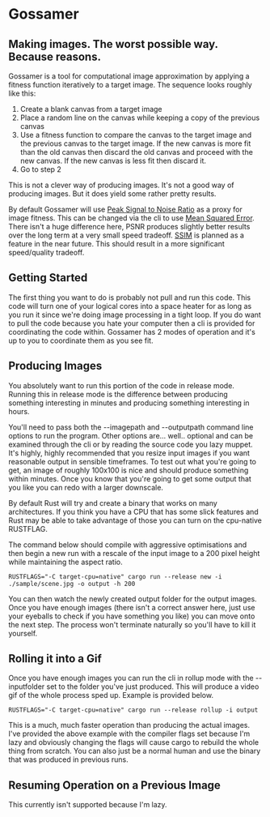 # Gossamer

## Making images. The worst possible way. Because reasons.

Gossamer is a tool for computational image approximation by applying a fitness function iteratively to a target image. The sequence looks roughly like this:

1) Create a blank canvas from a target image
2) Place a random line on the canvas while keeping a copy of the previous canvas
3) Use a fitness function to compare the canvas to the target image and the previous canvas to the target image. If the new canvas is more fit than the old canvas then discard the old canvas and proceed with the new canvas. If the new canvas is less fit then discard it. 
4) Go to step 2

This is not a clever way of producing images. It's not a good way of producing images. But it does yield some rather pretty results.

By default Gossamer will use [Peak Signal to Noise Ratio](https://en.wikipedia.org/wiki/Peak_signal-to-noise_ratio) as a proxy for image fitness. This can be changed via the cli to use [Mean Squared Error](https://en.wikipedia.org/wiki/Mean_squared_error). There isn't a huge difference here, PSNR produces slightly better results over the long term at a very small speed tradeoff. [SSIM](https://en.wikipedia.org/wiki/Structural_similarity) is planned as a feature in the near future. This should result in a more significant speed/quality tradeoff.

## Getting Started

The first thing you want to do is probably not pull and run this code. This code will turn one of your logical cores into a space heater for as long as you run it since we're doing image processing in a tight loop. If you do want to pull the code because you hate your computer then a cli is provided for coordinating the code within. Gossamer has 2 modes of operation and it's up to you to coordinate them as you see fit.

## Producing Images

You absolutely want to run this portion of the code in release mode. Running this in release mode is the difference between producing something interesting in minutes and producing something interesting in hours. 

You'll need to pass both the --imagepath and --outputpath command line options to run the program. Other options are... well.. optional and can be examined through the cli or by reading the source code you lazy muppet. It's highly, highly recommended that you resize input images if you want reasonable output in sensible timeframes. To test out what you're going to get, an image of roughly 100x100 is nice and should produce something within minutes. Once you know that you're going to get some output that you like you can redo with a larger downscale. 

By default Rust will try and create a binary that works on many architectures. If you think you have a CPU that has some slick features and Rust may be able to take advantage of those you can turn on the cpu-native RUSTFLAG.

The command below should compile with aggressive optimisations and then begin a new run with a rescale of the input image to a 200 pixel height while maintaining the aspect ratio.

`RUSTFLAGS="-C target-cpu=native" cargo run --release new -i ./sample/scene.jpg -o output -h 200`

You can then watch the newly created output folder for the output images. Once you have enough images (there isn't a correct answer here, just use your eyeballs to check if you have something you like) you can move onto the next step. The process won't terminate naturally so you'll have to kill it yourself.

## Rolling it into a Gif

Once you have enough images you can run the cli in rollup mode with the --inputfolder set to the folder you've just produced. This will produce a video gif of the whole process sped up. Example is provided below.

`RUSTFLAGS="-C target-cpu=native" cargo run --release rollup -i output`

This is a much, much faster operation than producing the actual images. I've provided the above example with the compiler flags set because I'm lazy and obviously changing the flags will cause cargo to rebuild the whole thing from scratch. You can also just be a normal human and use the binary that was produced in previous runs.

## Resuming Operation on a Previous Image

This currently isn't supported because I'm lazy.
